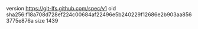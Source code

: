 version https://git-lfs.github.com/spec/v1
oid sha256:f18a708d728ef224c00684af22496e5b240229f12686e2b903aa8563775e876a
size 1439
